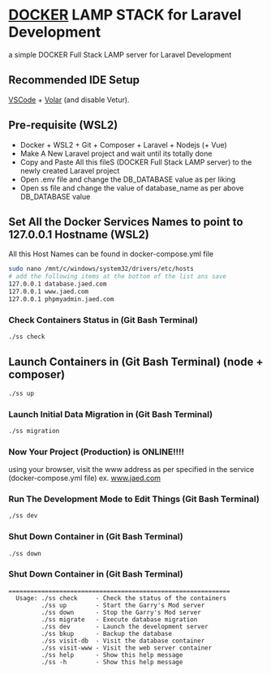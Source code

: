 # [DOCKER](https://docs.docker.com/get-started/get-docker/) LAMP STACK for Laravel Development
a simple DOCKER Full Stack LAMP server for Laravel Development  

## Recommended IDE Setup

[VSCode](https://code.visualstudio.com/) + [Volar](https://marketplace.visualstudio.com/items?itemName=Vue.volar) (and disable Vetur).

## Pre-requisite (WSL2)
* Docker + WSL2 + Git + Composer + Laravel + Nodejs (+ Vue)
* Make A New Laravel project and wait until its totally done
* Copy and Paste All this fileS (DOCKER Full Stack LAMP server) to the newly created Laravel project
* Open .env file and change the DB_DATABASE value as per liking
* Open ss file and change the value of database_name as per above DB_DATABASE value

## Set All the Docker Services Names to point to 127.0.0.1 Hostname (WSL2)
All this Host Names can be found in docker-compose.yml file

```sh
sudo nano /mnt/c/windows/system32/drivers/etc/hosts
# add the following items at the bottom of the list ans save
127.0.0.1 database.jaed.com
127.0.0.1 www.jaed.com
127.0.0.1 phpmyadmin.jaed.com
```

### Check Containers Status in (Git Bash Terminal)

```sh
./ss check
```

## Launch Containers in  (Git Bash Terminal) (node + composer)

```sh
./ss up
```

### Launch Initial Data Migration in  (Git Bash Terminal)

```sh
./ss migration
```

### Now Your Project (Production) is ONLINE!!!!
using your browser, visit the www address as per specified in the service (docker-compose.yml file)
ex. www.jaed.com

### Run The Development Mode to Edit Things  (Git Bash Terminal)

```sh
,/ss dev
```

### Shut Down Container in  (Git Bash Terminal)

```sh
./ss down
```

### Shut Down Container in  (Git Bash Terminal)

    =============================================================
      Usage: ./ss check     - Check the status of the containers
             ./ss up        - Start the Garry's Mod server
             ./ss down      - Stop the Garry's Mod server
             ./ss migrate   - Execute database migration
             ./ss dev       - Launch the development server
             ./ss bkup      - Backup the database
             ./ss visit-db  - Visit the database container
             ./ss visit-www - Visit the web server container
             ./ss help      - Show this help message
             ./ss -h        - Show this help message